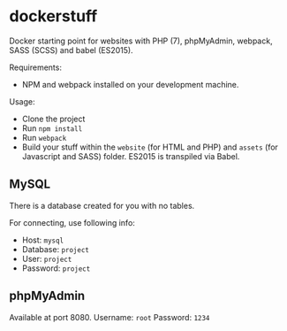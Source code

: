 dockerstuff
=================

Docker starting point for websites with PHP (7), phpMyAdmin, webpack, SASS (SCSS) and babel (ES2015).

Requirements:

- NPM and webpack installed on your development machine.

Usage:

- Clone the project
- Run `npm install`
- Run `webpack`
- Build your stuff within the `website` (for HTML and PHP) and `assets` (for Javascript and SASS) folder. ES2015 is transpiled via Babel.

## MySQL

There is a database created for you with no tables.

For connecting, use following info:

- Host: `mysql`
- Database: `project`
- User: `project`
- Password: `project`

## phpMyAdmin

Available at port 8080.
Username: `root`
Password: `1234`
